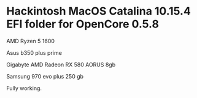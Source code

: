 # Hackintosh MacOS Catalina 10.15.4 EFI folder for OpenCore 0.5.8

AMD Ryzen 5 1600

Asus b350 plus prime

Gigabyte AMD Radeon RX 580 AORUS 8gb

Samsung 970 evo plus 250 gb


Fully working.
